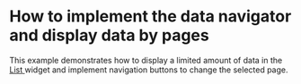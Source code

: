 # How to implement the data navigator and display data by pages


<p>This example demonstrates how to display a limited amount of data in the <a href="http://help.devexpress.com/HTML/#!UI%20Widgets/List"><u>List</u></a><u> </u>widget and implement navigation buttons to change the selected page.</p>

<br/>


